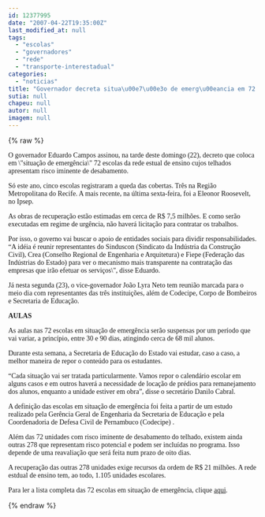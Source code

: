 ```yaml
---
id: 12377995
date: "2007-04-22T19:35:00Z"
last_modified_at: null
tags:
  - "escolas"
  - "governadores"
  - "rede"
  - "transporte-interestadual"
categories:
  - "noticias"
title: "Governador decreta situa\u00e7\u00e3o de emerg\u00eancia em 72 escolas da rede estadual"
sutia: null
chapeu: null
autor: null
imagem: null
---
```

{% raw %}
<p><P><FONT face=Verdana>O governador Eduardo Campos assinou, na tarde </FONT><FONT face=Verdana>deste domingo (22), decreto que coloca em </FONT><FONT face=Verdana>\"situação de emergência\" 72 escolas da rede </FONT><FONT face=Verdana>estual de ensino cujos telhados </FONT><FONT face=Verdana>apresentam risco iminente de desabamento.</FONT></P></p>
<p><P><FONT face=Verdana>Só este ano, cinco escolas registraram a queda </FONT><FONT face=Verdana>das cobertas. Três na Região M</FONT><FONT face=Verdana>etropolitana do Recife. A mais recente, na última sexta-feira,&nbsp;foi </FONT><FONT face=Verdana>a Eleonor Roosevelt, no Ipsep.</FONT></P></p>
<p><P><FONT face=Verdana>As obras de recuperação estão estimadas em cerca&nbsp;de R$ 7,5 </FONT><FONT face=Verdana>milhões.&nbsp;E como serão executadas em regime de </FONT><FONT face=Verdana>urgência, não haverá licitação para contratar os </FONT><FONT face=Verdana>trabalhos.</FONT></P></p>
<p><P><FONT face=Verdana>Por isso, o governo vai buscar o apoio de </FONT><FONT face=Verdana>entidades sociais para dividir </FONT><FONT face=Verdana>responsabilidades. </FONT><FONT face=Verdana>“A idéia é reunir representantes do </FONT><FONT face=Verdana>Sinduscon (Sindicato da Indústria da Construção Civil), Crea (Conselho Regional de Engenharia e Arquitetura) e Fiepe (Federação das Indústrias do Estado) para ver o mecanismo </FONT><FONT face=Verdana>mais transparente&nbsp;na&nbsp;</FONT><FONT face=Verdana>contratação das empresas&nbsp;que </FONT><FONT face=Verdana>irão efetuar os serviços\",&nbsp;disse Eduardo.</FONT></P></p>
<p><P><FONT face=Verdana>Já nesta segunda (23), o vice-governador João </FONT><FONT face=Verdana>Lyra Neto tem reunião marcada para o meio dia </FONT><FONT face=Verdana>com representantes das três instituições, além de Codecipe, Corpo de Bombeiros e Secretaria de Educação.</FONT></P></p>
<p><P><FONT face=Verdana><STRONG>AULAS</STRONG></FONT></P></p>
<p><P><FONT face=Verdana>As aulas nas 72 escolas em situação de emergência serão suspensas </FONT><FONT face=Verdana>por um período que vai variar, a princípio,&nbsp;entre 30 e 90 dias, </FONT><FONT face=Verdana>atingindo cerca de 68 mil alunos.</FONT></P></p>
<p><P><FONT face=Verdana>Durante esta semana, a Secretaria de Educação </FONT><FONT face=Verdana>do Estado vai estudar, caso a caso, a melhor </FONT><FONT face=Verdana>maneira de repor o conteúdo para os </FONT><FONT face=Verdana>estudantes.</FONT></P></p>
<p><P><FONT face=Verdana>“Cada situação vai ser tratada </FONT><FONT face=Verdana>particularmente. Vamos repor o calendário </FONT><FONT face=Verdana>escolar em alguns casos e em outros haverá a </FONT><FONT face=Verdana>necessidade de locação de prédios para </FONT><FONT face=Verdana>remanejamento dos alunos, enquanto a unidade </FONT><FONT face=Verdana>estiver em obra”, disse o secretário Danilo </FONT><FONT face=Verdana>Cabral.</FONT></P></p>
<p><P><FONT face=Verdana>A definição das escolas em situação de </FONT><FONT face=Verdana>emergência foi feita a partir de um estudo realizado&nbsp;</FONT><FONT face=Verdana>pela Gerência Geral de </FONT><FONT face=Verdana>Engenharia da Secretaria de Educação e pela Coordenadoria de Defesa Civil de <FONT face=Verdana>Pernambuco (Codecipe) </FONT>.</FONT></P></p>
<p><P><FONT face=Verdana>Além das 72 unidades com risco iminente </FONT><FONT face=Verdana>de desabamento do telhado, existem ainda </FONT><FONT face=Verdana>outras 278 que representam risco potencial e </FONT><FONT face=Verdana>podem ser incluídas no programa. Isso depende </FONT><FONT face=Verdana>de uma reavaliação que será feita num prazo </FONT><FONT face=Verdana>de oito dias.</FONT></P></p>
<p><P><FONT face=Verdana>A recuperação das outras 278 unidades </FONT><FONT face=Verdana>exige recursos da ordem de R$ 21 milhões. </FONT><FONT face=Verdana>A rede estdual de ensino tem, ao todo, 1.105 </FONT><FONT face=Verdana>unidades escolares.</FONT></P></p>
<p><P><FONT face=Verdana>Para ler&nbsp;a lista completa das 72 escolas em situação de emergência, clique <A href=\"https://jc3.uol.com.br/blogs/blogdejamildo/2007/04/22/index.php#7123\">aqui</A>.</FONT></P> </p>
{% endraw %}